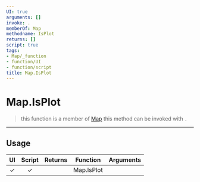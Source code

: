 ```yaml
---
UI: true
arguments: []
invoke: .
memberOf: Map
methodname: IsPlot
returns: []
script: true
tags:
- Map/_function
- function/UI
- function/script
title: Map.IsPlot
---
```

# Map.IsPlot
> this function is a member of [Map](civ-6/lua/Map.md)
> this method can be invoked with `.`
-----
## Usage
|  UI | Script | Returns | Function | Arguments |
|:---:|:------:|-------:|:--------:|:---------|
|✓|✓||Map.IsPlot||
